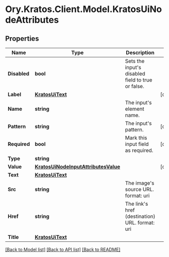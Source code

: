 # Ory.Kratos.Client.Model.KratosUiNodeAttributes

## Properties

Name | Type | Description | Notes
------------ | ------------- | ------------- | -------------
**Disabled** | **bool** | Sets the input&#39;s disabled field to true or false. | 
**Label** | [**KratosUiText**](KratosUiText.md) |  | [optional] 
**Name** | **string** | The input&#39;s element name. | 
**Pattern** | **string** | The input&#39;s pattern. | [optional] 
**Required** | **bool** | Mark this input field as required. | [optional] 
**Type** | **string** |  | 
**Value** | [**KratosUiNodeInputAttributesValue**](KratosUiNodeInputAttributesValue.md) |  | [optional] 
**Text** | [**KratosUiText**](KratosUiText.md) |  | 
**Src** | **string** | The image&#39;s source URL.  format: uri | 
**Href** | **string** | The link&#39;s href (destination) URL.  format: uri | 
**Title** | [**KratosUiText**](KratosUiText.md) |  | 

[[Back to Model list]](../README.md#documentation-for-models) [[Back to API list]](../README.md#documentation-for-api-endpoints) [[Back to README]](../README.md)

